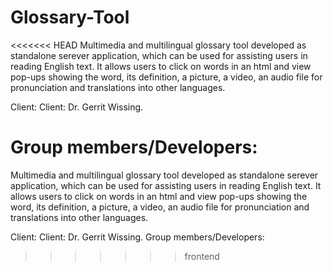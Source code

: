 # Glossary-Tool

<<<<<<< HEAD
Multimedia and multilingual glossary tool developed as standalone serever application, which can be used for assisting users in reading English text. It allows users to click on words in an html and view pop-ups showing the word, its definition, a picture, a video, an audio file for pronunciation and translations into other languages.

Client: Client: Dr. Gerrit Wissing. 

Group members/Developers:
=======
Multimedia and multilingual glossary tool developed as standalone serever application, which can be used for assisting users in reading English text. 
It allows users to click on words in an html and view pop-ups showing the word, its definition, a picture, a video, an audio file for pronunciation and translations into other languages.

Client: Client: Dr. Gerrit Wissing.
Group members/Developers: 
>>>>>>> frontend
